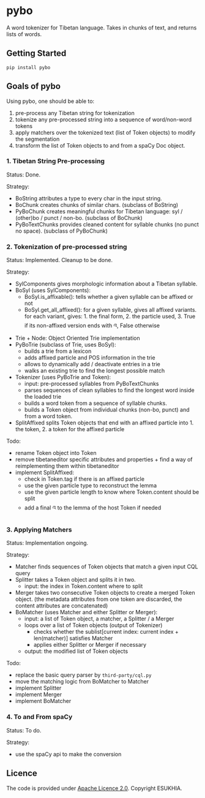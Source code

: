 # pybo

A word tokenizer for Tibetan language. Takes in chunks of text, and returns lists of words. 

## Getting Started 

    pip install pybo

## Goals of pybo

Using pybo, one should be able to:

 1. pre-process any Tibetan string for tokenization
 2. tokenize any pre-processed string into a sequence of word/non-word tokens
 3. apply matchers over the tokenized text (list of Token objects) to modify the segmentation
 4. transform the list of Token objects to and from a spaCy Doc object.  

### 1. Tibetan String Pre-processing

Status: Done.

Strategy:
 - BoString attributes a type to every char in the input string.
 - BoChunk creates chunks of similar chars. (subclass of BoString)
 - PyBoChunk creates meaningful chunks for Tibetan language: syl / (other)bo / punct / non-bo. (subclass of BoChunk)
 - PyBoTextChunks provides cleaned content for syllable chunks (no punct no space). (subclass of PyBoChunk) 

### 2. Tokenization of pre-processed string 

Status: Implemented. Cleanup to be done.

Strategy:

 - SylComponents gives morphologic information about a Tibetan syllable.
 - BoSyl (uses SylComponents):
     - BoSyl.is_affixable(): tells whether a given syllable can be affixed or not
     - BoSyl.get_all_affixed(): for a given syllable, gives all affixed variants. 
        for each variant, gives: 1. the final form, 2. the particle used, 3. True if its non-affixed version ends with འ, False otherwise
 - Trie + Node: Object Oriented Trie implementation
 - PyBoTrie (subclass of Trie, uses BoSyl):
     - builds a trie from a lexicon 
     - adds affixed particle and POS information in the trie
     - allows to dynamically add / deactivate entries in a trie
     - walks an existing trie to find the longest possible match
 - Tokenizer (uses PyBoTrie and Token):
     - input: pre-processed syllables from PyBoTextChunks
     - parses sequences of clean syllables to find the longest word inside the loaded trie
     - builds a word token from a sequence of syllable chunks.
     - builds a Token object from individual chunks (non-bo, punct) and from a word token.
 - SplitAffixed splits Token objects that end with an affixed particle into 1. the token, 2. a token for the affixed particle   

Todo:

 - rename Token object into Token
 - remove tibetaneditor specific attributes and properties + find a way of reimplementing them within tibetaneditor
 - implement SplitAffixed:
     - check in Token.tag if there is an affixed particle
     - use the given particle type to reconstruct the lemma
     - use the given particle length to know where Token.content should be split
     - add a final འ to the lemma of the host Token if needed

### 3. Applying Matchers

Status: Implementation ongoing.

Strategy:

 - Matcher finds sequences of Token objects that match a given input CQL query
 - Splitter takes a Token object and splits it in two.
     - input: the index in Token.content where to split
 - Merger takes two consecutive Token objects to create a merged Token object.
    (the metadata attributes from one token are discarded, the content attributes are concatenated)
 - BoMatcher (uses Matcher and either Splitter or Merger):
     - input: a list of Token object, a matcher, a Splitter / a Merger
     - loops over a list of Token objects (output of Tokenizer)
         - checks whether the sublist[current index: current index + len(matcher)] satisfies Matcher
         - applies either Splitter or Merger if necessary
     - output: the modified list of Token objects

Todo:

 - replace the basic query parser by `third-party/cql.py`
 - move the matching logic from BoMatcher to Matcher
 - implement Splitter
 - implement Merger
 - implement BoMatcher

### 4. To and From spaCy

Status: To do.

Strategy:

 - use the spaCy api to make the conversion

## Licence

The code is provided under [Apache Licence 2.0](LICENSE). Copyright ESUKHIA.
